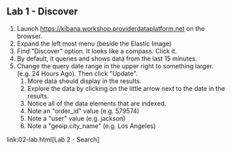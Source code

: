 ## Lab 1 - Discover

1. Launch https://kibana.workshop.providerdataplatform.net on the browser. 
1. Expand the left most menu (beside the Elastic Image) 
1. Find "Discover" option.  It looks like a compass.  Click it.
1. By default, it queries and shows data from the last 15 minutes.
1. Change the query date range in the upper right to something larger. (e.g. 24 Hours Ago).  Then click "Update".
    1. More data should display in the results.
    1. Explore the data by clicking on the little arrow next to the date in the results.
    1. Notice all of the data elements that are indexed.
    1. Note an "order_id" value (e.g. 579574)
    1. Note a "user" value (e.g. jackson)
    1. Note a "geoip.city_name" (e.g. Los Angeles)
    
link:02-lab.html[Lab 2 - Search]


